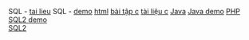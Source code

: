 SQL - [tai lieu](https://drive.google.com/drive/folders/1wkE_JcPhEQdFsc0jgPrufe02nibZb8ea?fbclid=IwAR2KlFel31x5LlXWY1H-_RdQ3IO2CHPhbxQP7yWpyQm8DSP2v0KCAxh7Pg0)
SQL - [demo](https://drive.google.com/drive/folders/1vGnnhMsUcUv0XPcKTuAobu-VHEuzi_dm?fbclid=IwAR2KlFel31x5LlXWY1H-_RdQ3IO2CHPhbxQP7yWpyQm8DSP2v0KCAxh7Pg0)
[html](https://drive.google.com/file/d/1eCHtIywPzQ4ofFT4R7xMLE3VGf0MvSgJ/view)
[bài tập c](https://drive.google.com/drive/folders/1O3LH4G4B0Pr-zXaQ5SYpxU_RDD-oEUal?usp=sharing)
[tài liệu c](https://drive.google.com/drive/folders/1uYN1jZarNb1oGMgorDY9Flc2i-qdfnQ-)
[Java](https://drive.google.com/drive/mobile/folders/1G3ib73dImlZ-tYms5cVNY0J07_Nfoy7O?usp=share_link)
[Java demo](https://drive.google.com/drive/mobile/folders/1h4bYR3hWj5IIe9RGqnXG8TT2wCkO1mL8?usp=share_link)
[PHP](https://drive.google.com/drive/mobile/folders/1AE-jV7q-9fdS9ZpzUCqWZlLmc0BIxSO1?usp=share_link)
[SQL2 demo](https://drive.google.com/drive/folders/1RWWOtJSn2dA___ZD3HAyFyn1BTSSrcAq?usp=drive_link)\
[SQL2](https://drive.google.com/drive/folders/16hYgos7CK-izNliJM4gqrkMLQcQg-bwe?usp=drive_link)
